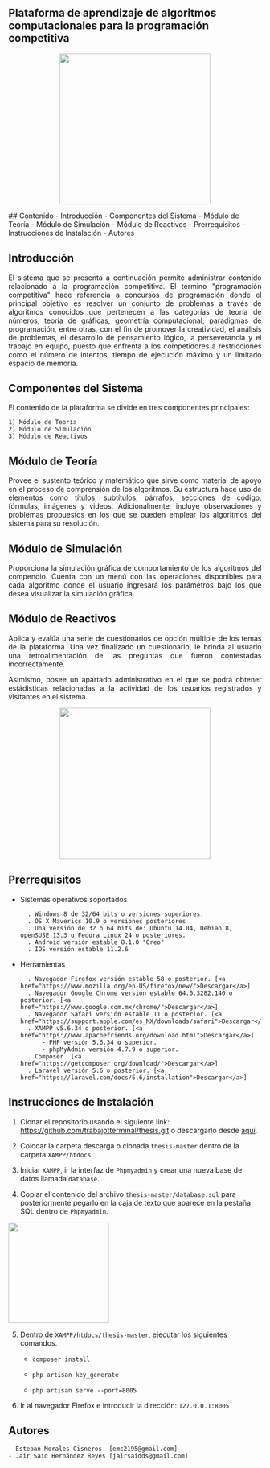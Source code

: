## Plataforma de aprendizaje de algoritmos computacionales para la programación competitiva
<p align="center"><img src="https://image.ibb.co/d6bJ4x/Screen_Shot_2018_04_07_at_6_58_21_PM.png" style="width:300px;height:300px;"></p>
## Contenido
- Introducción
- Componentes del Sistema
	- Módulo de Teoría
	- Módulo de Simulación
	- Módulo de Reactivos
- Prerrequisitos
- Instrucciones de Instalación
- Autores

## Introducción
<p align="justify">El sistema que se presenta a continuación permite administrar contenido relacionado a la programación competitiva. 
El término "programación competitiva" hace referencia a concursos de programación donde el principal objetivo es resolver un conjunto de problemas a través de algoritmos conocidos que pertenecen a las categorías de teoría de números, teoría de gráficas, geometría computacional, paradigmas de programación, entre otras, con el fin de promover la creatividad, el análisis de problemas, el desarrollo de pensamiento lógico, la perseverancia y el trabajo en equipo, puesto que enfrenta a los competidores a restricciones como el número de intentos, tiempo de ejecución máximo y un limitado espacio de memoria.</p>

## Componentes del Sistema
<p align="justify"> 
El contenido de la plataforma se divide en tres componentes principales:
   
    1) Módulo de Teoría
    2) Módulo de Simulación
    3) Módulo de Reactivos
</p>

## Módulo de Teoría
<p align="justify">Provee el sustento teórico y matemático que sirve como material de apoyo en el proceso de comprensión de los algoritmos. Su estructura hace uso de elementos como títulos, subtítulos, párrafos, secciones de código, fórmulas, imágenes y videos. Adicionalmente, incluye observaciones y problemas propuestos en los que se pueden emplear los algoritmos del sistema para su resolución.</p>


## Módulo de Simulación
<p align="justify">Proporciona la simulación gráfica de comportamiento de los algoritmos del compendio. Cuenta con un menú con las operaciones disponibles para cada algoritmo donde el usuario ingresará los parámetros bajo los que desea visualizar la simulación gráfica.</p>


## Módulo de Reactivos
<p align="justify">Aplica y evalúa una serie de cuestionarios de opción múltiple de los temas de la plataforma. Una vez finalizado un cuestionario, le brinda al usuario una retroalimentación de las preguntas que fueron contestadas incorrectamente.</p>

<p align="justify">Asimismo, posee un apartado administrativo en el que se podrá obtener estádisticas relacionadas a la actividad de los usuarios registrados y visitantes en el sistema.</p>        
<p align="center"><img src="https://image.ibb.co/d6bJ4x/Screen_Shot_2018_04_07_at_6_58_21_PM.png" style="width:300px;height:300px;"></p>

## Prerrequisitos

- Sistemas operativos soportados 

        . Windows 8 de 32/64 bits o versiones superiores. 
        . OS X Maverics 10.9 o versiones posteriores
        . Una versión de 32 o 64 bits de: Ubuntu 14.04, Debian 8, openSUSE 13.3 o Fedora Linux 24 o posteriores.
        . Android versión estable 8.1.0 "Oreo"
        . IOS versión estable 11.2.6

- Herramientas

        . Navegador Firefox versión estable 58 o posterior. [<a href="https://www.mozilla.org/en-US/firefox/new/">Descargar</a>]
        . Navegador Google Chrome versión estable 64.0.3282.140 o posterior. [<a href="https://www.google.com.mx/chrome/">Descargar</a>]
        . Navegador Safari versión estable 11 o posterior. [<a href="https://support.apple.com/es_MX/downloads/safari">Descargar</a>]
        . XAMPP v5.6.34 o posterior. [<a href="https://www.apachefriends.org/download.html">Descargar</a>]
            - PHP versión 5.6.34 o superior.
            - phpMyAdmin versión 4.7.9 o superior.
        . Composer. [<a href="https://getcomposer.org/download/">Descargar</a>]
        . Laravel versión 5.6 o posterior. [<a href="https://laravel.com/docs/5.6/installation">Descargar</a>]

## Instrucciones de Instalación

1) Clonar el repositorio usando el siguiente link: https://github.com/trabajotterminal/thesis.git o descargarlo desde <a href="https://github.com/trabajotterminal/thesis/archive/master.zip">aquí</a>.

2) Colocar la carpeta descarga o clonada `thesis-master` dentro de la carpeta `XAMPP/htdocs`.

3) Iniciar `XAMPP`, ir la interfaz de `Phpmyadmin` y crear una nueva base de datos llamada `database`.

4) Copiar el contenido del archivo `thesis-master/database.sql` para posteriormente pegarlo en la caja de texto que aparece en la pestaña SQL dentro de `Phpmyadmin`.
<img src="https://i.imgur.com/lRkZ7hz.png" style="width:200px;height:200px;" />

5) Dentro de `XAMPP/htdocs/thesis-master`, ejecutar los siguientes comandos.
    
    - `composer install`
    
    - `php artisan key_generate`
    
    - `php artisan serve --port=8005`
 
 6) Ir al navegador Firefox e introducir la dirección: `127.0.0.1:8005`  
    

## Autores

    - Esteban Morales Cisneros  [emc2195@gmail.com]
    - Jair Said Hernández Reyes [jairsaidds@gmail.com]


